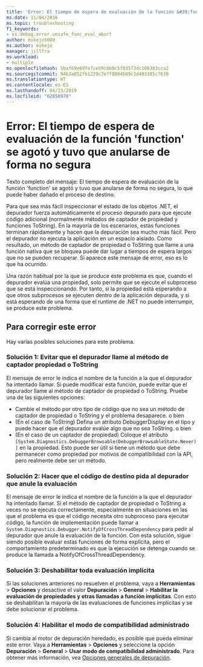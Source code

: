 ```yaml
---
title: 'Error: El tiempo de espera de evaluación de la función &#39;function&#39; se agotó y tuvo que anularse de forma no segura | Microsoft Docs'
ms.date: 11/04/2016
ms.topic: troubleshooting
f1_keywords:
- vs.debug.error.unsafe_func_eval_abort
author: mikejo5000
ms.author: mikejo
manager: jillfra
ms.workload:
- multiple
ms.openlocfilehash: 5baf69e697e7ceb9c6b0c5f83573dc106303cca2
ms.sourcegitcommit: 94b3a052fb1229c7e7f8804b09c1d403385c7630
ms.translationtype: HT
ms.contentlocale: es-ES
ms.lasthandoff: 04/23/2019
ms.locfileid: "62850970"
---
```

# <a name="error-evaluating-the-function-39function39-timed-out-and-needed-to-be-aborted-in-an-unsafe-way"></a>Error: El tiempo de espera de evaluación de la función &#39;function&#39; se agotó y tuvo que anularse de forma no segura

Texto completo del mensaje: El tiempo de espera de evaluación de la función 'function' se agotó y tuvo que anularse de forma no segura, lo que puede haber dañado el proceso de destino.

Para que sea más fácil inspeccionar el estado de los objetos .NET, el depurador fuerza automáticamente el proceso depurado para que ejecute código adicional (normalmente métodos de captador de propiedad y funciones ToString). En la mayoría de los escenarios, estas funciones terminan rápidamente y hacen que la depuración sea mucho más fácil. Pero el depurador no ejecuta la aplicación en un espacio aislado. Como resultado, un método de captador de propiedad o ToString que llame a una función nativa que se bloquea puede dar lugar a tiempos de espera largos que no se pueden recuperar. Si aparece este mensaje de error, eso es lo que ha ocurrido.

Una razón habitual por la que se produce este problema es que, cuando el depurador evalúa una propiedad, solo permite que se ejecute el subproceso que se está inspeccionando. Por tanto, si la propiedad está esperando a que otros subprocesos se ejecuten dentro de la aplicación depurada, y si está esperando de una forma que el runtime de .NET no puede interrumpir, se produce este problema.

## <a name="to-correct-this-error"></a>Para corregir este error

Hay varias posibles soluciones para este problema.

### <a name="solution-1-prevent-the-debugger-from-calling-the-getter-property-or-tostring-method"></a>Solución 1: Evitar que el depurador llame al método de captador propiedad o ToString

El mensaje de error le indica el nombre de la función a la que el depurador ha intentado llamar. Si puede modificar esta función, puede evitar que el depurador llame al método de captador de propiedad o ToString. Pruebe una de las siguientes opciones:

* Cambie el método por otro tipo de código que no sea un método de captador de propiedad o ToString y el problema desaparece.
    o bien
* (En el caso de ToString) Defina un atributo DebuggerDisplay en el tipo y puede hacer que el depurador evalúe algo que no sea ToString.
    o bien
* (En el caso de un captador de propiedad) Coloque el atributo `[System.Diagnostics.DebuggerBrowsable(DebuggerBrowsableState.Never)]` en la propiedad. Esto puede ser útil si tiene un método que debe permanecer como propiedad por motivos de compatibilidad con la API, pero realmente debe ser un método.

### <a name="solution-2-have-the-target-code-ask-the-debugger-to-abort-the-evaluation"></a>Solución 2: Hacer que el código de destino pida al depurador que anule la evaluación

El mensaje de error le indica el nombre de la función a la que el depurador ha intentado llamar. Si el método de captador de propiedad o ToString a veces no se ejecuta correctamente, especialmente en situaciones en las que el problema es que el código necesita otro subproceso para ejecutar código, la función de implementación puede llamar a `System.Diagnostics.Debugger.NotifyOfCrossThreadDependency` para pedir al depurador que anule la evaluación de la función. Con esta solución, sigue siendo posible evaluar estas funciones de forma explícita, pero el comportamiento predeterminado es que la ejecución se detenga cuando se produce la llamada a NotifyOfCrossThreadDependency.

### <a name="solution-3-disable-all-implicit-evaluation"></a>Solución 3: Deshabilitar toda evaluación implícita

Si las soluciones anteriores no resuelven el problema, vaya a **Herramientas** > **Opciones** y desactive el valor **Depuración** > **General** > **Habilitar la evaluación de propiedades y otras llamadas a función implícitas**. Con esto se deshabilitan la mayoría de las evaluaciones de funciones implícitas y se debe solucionar el problema.

### <a name="solution-4-enable-managed-compatibility-mode"></a>Solución 4: Habilitar el modo de compatibilidad administrado

Si cambia al motor de depuración heredado, es posible que pueda eliminar este error. Vaya a **Herramientas** > **Opciones** y seleccione la opción **Depuración** > **General** > **Usar modo de compatibilidad administrado**. Para obtener más información, vea [Opciones generales de depuración](../debugger/general-debugging-options-dialog-box.md).
